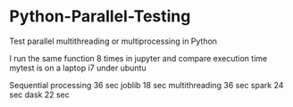 # Python-Parallel-Testing
Test parallel multithreading or multiprocessing in Python

I run the same function 8 times in jupyter and compare execution time
mytest is on a laptop i7 under ubuntu

Sequential processing     36 sec
joblib                    18 sec
multithreading            36 sec
spark                     24 sec
dask                      22 sec

